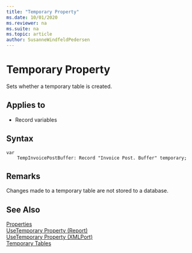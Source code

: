```yaml
---
title: "Temporary Property"
ms.date: 10/01/2020
ms.reviewer: na
ms.suite: na
ms.topic: article
author: SusanneWindfeldPedersen
---
```


# Temporary Property

Sets whether a temporary table is created.  
  
## Applies to  

- Record variables  
  
## Syntax

```AL
var
    TempInvoicePostBuffer: Record "Invoice Post. Buffer" temporary;
```

## Remarks

Changes made to a temporary table are not stored to a database.  
  
## See Also  

[Properties](devenv-properties.md)   
[UseTemporary Property (Report)](devenv-usetemporary-report-property.md)   
[UseTemporary Property (XMLPort)](devenv-usetemporary-xmlport-property.md)    
[Temporary Tables](../devenv-temporary-tables.md)  